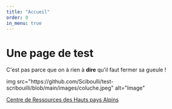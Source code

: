 ```yaml
---
title: "Accueil"
order: 0
in_menu: true
---
```

<html lang="fr">
  <head>
    <meta charset="utf-8" />
    <meta name="viewport" content="width=device-width" />
    <title>Mon site de test</title>
  </head>
  <body>
    <h1> Une page de test</h1>
<p>C'est pas parce que on à rien à  <strong>dire</strong>  qu'il faut fermer sa gueule !</p>
<p>img src="https://github.com/Sciboulli/test-scribouilli/blob/main/images/coluche.jpeg" alt="Image"</p>
<p><a href="https://www.centre-de-ressources.fr">Centre de Ressources des Hauts pays Alpins</a></p>
  </body>
</html> 